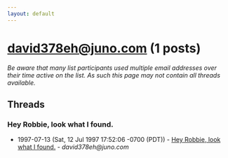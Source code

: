 ```yaml
---
layout: default
---
```


# david378eh@juno.com (1 posts)

_Be aware that many list participants used multiple email addresses over their time active on the list. As such this page may not contain all threads available._

## Threads

### Hey Robbie, look what I found.
+ 1997-07-13 (Sat, 12 Jul 1997 17:52:06 -0700 (PDT)) - [Hey Robbie, look what I found.](/archive/1997/07/51f6b2851a405e9fb292415937cf0a85faf50cda04009b7b858ef213e6a128aa) - _david378eh@juno.com_

